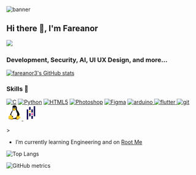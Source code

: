 ![banner](https://raw.githubusercontent.com/fareanor3/profile/main/bannergit.png)

## Hi there 👋, I'm Fareanor

<a href="https://www.github.com/fareanor3" target="_blank" rel="noreferrer"><img
src="https://img.shields.io/github/followers/fareanor3?logo=github&style=for-the-badge&color=0891b2&labelColor=fafafa" /></a>

### Development, Security, AI, UI UX Design, and more...

<a href="http://www.github.com/fareanor3"><img src="https://github-readme-stats.vercel.app/api?username=fareanor3&show_icons=true&hide=issues,contribs&count_private=true&title_color=0891b2&text_color=64748b&icon_color=0891b2&bg_color=1b1b1b&hide_border=true&show_icons=true" alt="fareanor3's GitHub stats" /></a>

### Skills 🌱

<p align="left">
<a href="https://docs.microsoft.com/en-us/cpp/?view=msvc-170" target="_blank" rel="noreferrer"><img src="https://raw.githubusercontent.com/danielcranney/readme-generator/main/public/icons/skills/c-colored.svg" width="36" height="36" alt="C" /></a>
<a href="https://www.python.org/" target="_blank" rel="noreferrer"><img src="https://raw.githubusercontent.com/danielcranney/readme-generator/main/public/icons/skills/python-colored.svg" width="36" height="36" alt="Python" /></a>
<a href="https://developer.mozilla.org/en-US/docs/Glossary/HTML5" target="_blank" rel="noreferrer"><img src="https://raw.githubusercontent.com/danielcranney/readme-generator/main/public/icons/skills/html5-colored.svg" width="36" height="36" alt="HTML5" /></a>
<a href="https://www.adobe.com/uk/products/photoshop.html" target="_blank" rel="noreferrer"><img src="https://raw.githubusercontent.com/danielcranney/readme-generator/main/public/icons/skills/photoshop-colored.svg" width="36" height="36" alt="Photoshop" /></a>
<a href="https://www.figma.com/" target="_blank" rel="noreferrer"><img src="https://raw.githubusercontent.com/danielcranney/readme-generator/main/public/icons/skills/figma-colored.svg" width="36" height="36" alt="Figma" /></a>
<a href="https://www.arduino.cc/" target="_blank" rel="noreferrer"> <img src="https://cdn.worldvectorlogo.com/logos/arduino-1.svg" alt="arduino" width="40" height="40"/> </a> <a href="https://flutter.dev" target="_blank" rel="noreferrer"> <img src="https://www.vectorlogo.zone/logos/flutterio/flutterio-icon.svg" alt="flutter" width="40" height="40"/> </a> <a href="https://git-scm.com/" target="_blank" rel="noreferrer"> <img src="https://www.vectorlogo.zone/logos/git-scm/git-scm-icon.svg" alt="git" width="40" height="40"/> </a> <a href="https://www.linux.org/" target="_blank" rel="noreferrer"> <img src="https://raw.githubusercontent.com/devicons/devicon/master/icons/linux/linux-original.svg" alt="linux" width="40" height="40"/> </a> <a href="https://pandas.pydata.org/" target="_blank" rel="noreferrer"> <img src="https://raw.githubusercontent.com/devicons/devicon/2ae2a900d2f041da66e950e4d48052658d850630/icons/pandas/pandas-original.svg" alt="pandas" width="40" height="40"/> </a> </p>></a>

- I’m currently learning Engineering and on [Root Me](https://www.root-me.org/fareanor-310142?lang=fr#164a71fb6178ff0b37418592b345d520)

![Top Langs](https://github-readme-stats.vercel.app/api/top-langs/?username=fareanor3)

![GitHub metrics](https://metrics.lecoq.io/fareanor3)